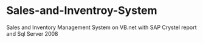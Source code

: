 # Sales-and-Inventroy-System
Sales and Inventory Management System on VB.net with SAP Crystel report and Sql Server 2008
